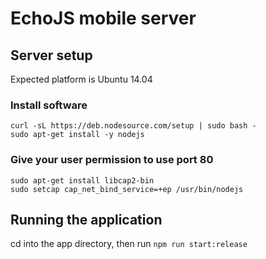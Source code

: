 # EchoJS mobile server

## Server setup

Expected platform is Ubuntu 14.04

### Install software

```
curl -sL https://deb.nodesource.com/setup | sudo bash -
sudo apt-get install -y nodejs
```

### Give your user permission to use port 80

```
sudo apt-get install libcap2-bin
sudo setcap cap_net_bind_service=+ep /usr/bin/nodejs
```

## Running the application

cd into the app directory, then run `npm run start:release`
